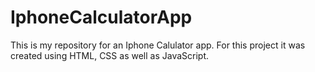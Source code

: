# IphoneCalculatorApp
This is my repository for an Iphone Calulator app. 
For this project it was created using HTML, CSS as well as JavaScript.
